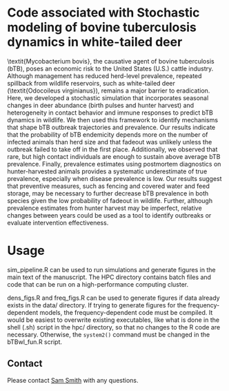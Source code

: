 # Code associated with Stochastic modeling of bovine tuberculosis dynamics in white-tailed deer

\textit{Mycobacterium bovis}, the causative agent of bovine tuberculosis (bTB), poses an economic risk to the United States (U.S.) cattle industry. Although management has reduced herd-level prevalence, repeated spillback from wildlife reservoirs, such as white-tailed deer (\textit{Odocoileus virginianus}), remains a major barrier to eradication. Here, we developed a stochastic simulation that incorporates seasonal changes in deer abundance (birth pulses and hunter harvest) and heterogeneity in contact behavior and immune responses to predict bTB dynamics in wildlife. We then used this framework to identify mechanisms that shape bTB outbreak trajectories and prevalence. Our results indicate that the probability of bTB endemicity depends more on the number of infected animals than herd size and that fadeout was unlikely unless the outbreak failed to take off in the first place. Additionally, we observed that rare, but high contact individuals are enough to sustain above average bTB prevalence. Finally, prevalence estimates using postmortem diagnostics on hunter-harvested animals provides a systematic underestimate of true prevalence, especially when disease prevalence is low. Our results suggest that preventive measures, such as fencing and covered water and feed storage, may be necessary to further decrease bTB prevalence in both species given the low probability of fadeout in wildlife. Further, although prevalence estimates from hunter harvest may be imperfect, relative changes between years could be used as a tool to identify outbreaks or evaluate intervention effectiveness.

# Usage

sim_pipeline.R can be used to run simulations and generate figures in the main text of the manuscript. The HPC directory contains batch files and code that can be run on a high-performance computing cluster.

dens_figs.R and freq_figs.R can be used to generate figures if data already exists in the data/ directory. If trying to generate figures for the frequency-dependent models, the frequency-dependent code must be compiled. It would be easiest to overwrite existing executables, like what is done in the shell (.sh) script in the hpc/ directory, so that no changes to the R code are necessary. Otherwise, the `system2()` command must be changed in the bTBwl_fun.R script.

## Contact
Please contact [Sam Smith](mailto:sm.smith@colostate.edu) with any questions.
